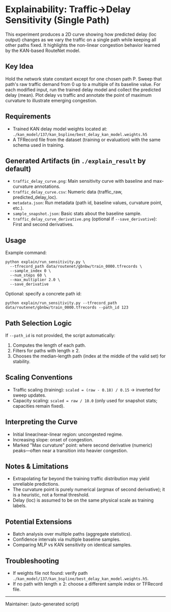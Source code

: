 # Explainability: Traffic→Delay Sensitivity (Single Path)

This experiment produces a 2D curve showing how predicted delay (loc output) changes as we vary the traffic on a single path while keeping all other paths fixed. It highlights the non-linear congestion behavior learned by the KAN-based RouteNet model.

## Key Idea
Hold the network state constant except for one chosen path P. Sweep that path's raw traffic demand from 0 up to a multiple of its baseline value. For each modified input, run the trained delay model and collect the predicted delay (mean). Plot delay vs traffic and annotate the point of maximum curvature to illustrate emerging congestion.

## Requirements
- Trained KAN delay model weights located at: `./kan_model/137/kan_bspline/best_delay_kan_model.weights.h5`
- A TFRecord file from the dataset (training or evaluation) with the same schema used in training.

## Generated Artifacts (in `./explain_result` by default)
- `traffic_delay_curve.png`: Main sensitivity curve with baseline and max-curvature annotations.
- `traffic_delay_curve.csv`: Numeric data (traffic_raw, predicted_delay_loc).
- `metadata.json`: Run metadata (path id, baseline values, curvature point, etc.).
- `sample_snapshot.json`: Basic stats about the baseline sample.
- `traffic_delay_curve_derivative.png` (optional if `--save_derivative`): First and second derivatives.

## Usage
Example command:

```
python explain/run_sensitivity.py \
  --tfrecord_path data/routenet/gbnbw/train_0000.tfrecords \
  --sample_index 0 \
  --num_steps 60 \
  --max_multiplier 2.0 \
  --save_derivative
```

Optional: specify a concrete path id:
```
python explain/run_sensitivity.py --tfrecord_path data/routenet/gbnbw/train_0000.tfrecords --path_id 123
```

## Path Selection Logic
If `--path_id` is not provided, the script automatically:
1. Computes the length of each path.
2. Filters for paths with length ≥ 2.
3. Chooses the median-length path (index at the middle of the valid set) for stability.

## Scaling Conventions
- Traffic scaling (training): `scaled = (raw - 0.18) / 0.15` → inverted for sweep updates.
- Capacity scaling: `scaled = raw / 10.0` (only used for snapshot stats; capacities remain fixed).

## Interpreting the Curve
- Initial linear/near-linear region: uncongested regime.
- Increasing slope: onset of congestion.
- Marked "Max curvature" point: where second derivative (numeric) peaks—often near a transition into heavier congestion.

## Notes & Limitations
- Extrapolating far beyond the training traffic distribution may yield unreliable predictions.
- The curvature point is purely numerical (argmax of second derivative); it is a heuristic, not a formal threshold.
- Delay (loc) is assumed to be on the same physical scale as training labels.

## Potential Extensions
- Batch analysis over multiple paths (aggregate statistics).
- Confidence intervals via multiple baseline samples.
- Comparing MLP vs KAN sensitivity on identical samples.

## Troubleshooting
- If weights file not found: verify path `./kan_model/137/kan_bspline/best_delay_kan_model.weights.h5`.
- If no path with length ≥ 2: choose a different sample index or TFRecord file.

---
Maintainer: (auto-generated script)